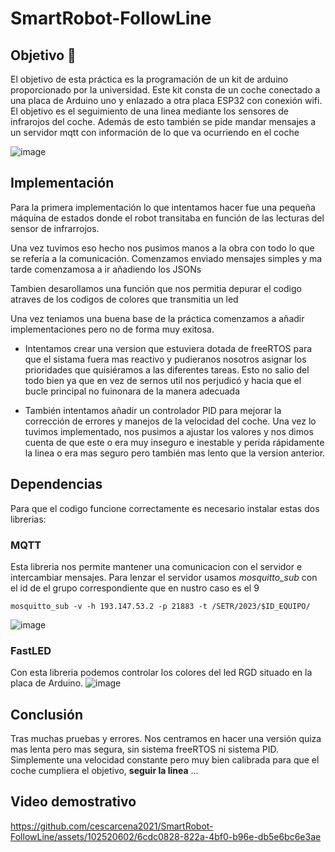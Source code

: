 # SmartRobot-FollowLine

## Objetivo 🎯
El objetivo de esta práctica es la programación de un kit de arduino proporcionado por la universidad. Este kit consta de un coche conectado a una placa de Arduino uno y enlazado a otra placa ESP32 con conexión wifi. El objetivo es el seguimiento de una linea mediante los sensores de infrarojos del coche. Además de esto también se pide mandar mensajes a un servidor mqtt con información de lo que va ocurriendo en el coche 

![image](https://github.com/cescarcena2021/SmartRobot-FollowLine/assets/102520602/4a3fd3b4-965b-4c7a-ac50-899e252d3155)


## Implementación

Para la primera implementación lo que intentamos hacer fue una pequeña máquina de estados donde el robot transitaba en función de las lecturas del sensor de infrarrojos. 

Una vez tuvimos eso hecho nos pusimos manos a la obra con todo lo que se refería a la comunicación. Comenzamos enviado mensajes simples y ma tarde comenzamosa a ir añadiendo los JSONs

Tambien desarollamos una función que nos permitia depurar el codigo atraves de los codigos de colores que transmitia un led 

Una vez teniamos una buena base de la práctica comenzamos a añadir implementaciones pero no de forma muy exitosa.

- Intentamos crear una version que estuviera dotada de freeRTOS para que el sistama fuera mas reactivo y pudieranos nosotros asignar los prioridades que quisiéramos a las diferentes tareas. Esto no salio del todo bien ya que en vez de sernos util nos perjudicó y hacia que el bucle principal no fuinonara de la manera adecuada

- También intentamos añadir un controlador PID para mejorar la corrección de errores y manejos de la velocidad del coche. Una vez lo tuvimos implementado, nos pusimos a ajustar los valores y nos dimos cuenta de que este o era muy inseguro e inestable y perida rápidamente la linea o era mas seguro pero también mas lento que la version anterior.

## 

## Dependencias

Para que el codigo funcione correctamente es necesario instalar estas dos librerias: 
### MQTT
Esta libreria nos permite mantener una comunicacion con el servidor e intercambiar mensajes.
Para lenzar el servidor usamos *mosquitto_sub* con el id de el grupo correspondiente que en nustro caso es el 9
```
mosquitto_sub -v -h 193.147.53.2 -p 21883 -t /SETR/2023/$ID_EQUIPO/

```
![image](https://github.com/cescarcena2021/SmartRobot-FollowLine/assets/102520602/96f8d6bf-3dd7-4b0e-83cc-2ec1fa121023)

### FastLED
Con esta libreria podemos controlar los colores del led RGD situado en la placa de Arduino.
![image](https://github.com/cescarcena2021/SmartRobot-FollowLine/assets/102520602/4acad45c-5f5c-4893-836b-93a053eab074)



## Conclusión 

Tras muchas pruebas y errores. Nos centramos en hacer una versión quiza mas lenta pero mas segura, sin sistema freeRTOS ni sistema PID. Simplemente una velocidad constante pero muy bien calibrada para que el coche cumpliera el objetivo, **seguir la linea** ...

## Video demostrativo 

https://github.com/cescarcena2021/SmartRobot-FollowLine/assets/102520602/6cdc0828-822a-4bf0-b96e-db5e6bc6e3ae

